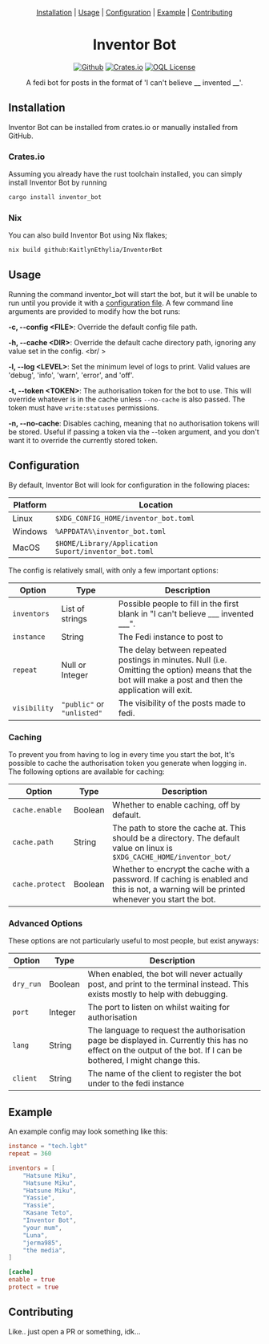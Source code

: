 <div align="center">

[Installation](#installation) |
[Usage](#usage) |
[Configuration](#configuration) |
[Example](#example) |
[Contributing](#contributing)

# Inventor Bot

[![Github](https://img.shields.io/badge/Github-KaitlynEthylia%2FInventorBot-cec2fc?logo=github&style=for-the-badge)](https://github.com/KaitlynEthylia/InventorBot)
[![Crates.io](https://img.shields.io/crates/v/inventor_bot?color=%23f7b679&logo=rust&style=for-the-badge)](https://crates.io/crates/inventor_bot)
[![OQL License](https://img.shields.io/badge/%E2%9A%A7%EF%B8%8F%20License-OQL%201.1-bfdfff?style=for-the-badge)](https://oql.avris.it/license/v1.1)

A fedi bot for posts in the format of
'I can't believe __ invented __'.

</div>

<a id="installation" />

## Installation

Inventor Bot can be installed from crates.io or manually installed from
GitHub.

### Crates.io

Assuming you already have the rust toolchain installed, you can simply
install Inventor Bot by running

```sh
cargo install inventor_bot
```

### Nix

You can also build Inventor Bot using Nix flakes;

```sh
nix build github:KaitlynEthylia/InventorBot
```

<a id="usage" />

## Usage

Running the command inventor_bot will start the bot, but it will be
unable to run until you provide it with a
[configuration file](#configuration). A few command line arguments
are provided to modify how the bot runs:


**-c, --config \<FILE>**: Override the default config file path.
<br />

**-h, --cache \<DIR>**: Override the default cache directory path,
ignoring any value set in the config.
<br/ >

**-l, --log \<LEVEL>**: Set the minimum level of logs to print. Valid
values are 'debug', 'info', 'warn', 'error', and 'off'.
<br />

**-t, --token \<TOKEN>**: The authorisation token for the bot to use.
This will override whatever is in the cache unless `--no-cache` is
also passed. The token must have `write:statuses` permissions.
<br />

**-n, --no-cache**: Disables caching, meaning that no authorisation
tokens will be stored. Useful if passing a token via the --token
argument, and you don't want it to override the currently stored
token.

<a id="configuration" />

## Configuration

By default, Inventor Bot will look for configuration in the following places:

| Platform | Location                                             |
|----------|------------------------------------------------------|
|  Linux   | `$XDG_CONFIG_HOME/inventor_bot.toml`                 |
| Windows  | `%APPDATA%\inventor_bot.toml`                        |
|  MacOS   | `$HOME/Library/Application Suport/inventor_bot.toml` |

The config is relatively small, with only a few important options:

| Option | Type | Description |
|---|---|---|
| `inventors` | List of strings | Possible people to fill in the first blank in "I can't believe ___ invented ___". |
| `instance` | String | The Fedi instance to post to |
| `repeat` | Null or Integer | The delay between repeated postings in minutes. Null (i.e. Omitting the option) means that the bot will make a post and then the application will exit.
| `visibility` | `"public"` or `"unlisted"` | The visibility of the posts made to fedi.


### Caching

To prevent you from having to log in every time you start the bot, It's possible to cache the authorisation token you generate when logging in. The following options are available for caching:

| Option | Type | Description |
|---|---|---|
| `cache.enable` | Boolean | Whether to enable caching, off by default. |
| `cache.path` | String | The path to store the cache at. This should be a directory. The default value on linux is `$XDG_CACHE_HOME/inventor_bot/` |
| `cache.protect` | Boolean | Whether to encrypt the cache with a password. If caching is enabled and this is not, a warning will be printed whenever you start the bot. |

### Advanced Options

These options are not particularly useful to most people, but exist anyways:

| Option | Type | Description |
|---|---|---|
| `dry_run` | Boolean | When enabled, the bot will never actually post, and print to the terminal instead. This exists mostly to help with debugging. |
| `port` | Integer | The port to listen on whilst waiting for authorisation |
| `lang` | String | The language to request the authorisation page be displayed in. Currently this has no effect on the output of the bot. If I can be bothered, I might change this. |
| `client` | String | The name of the client to register the bot under to the fedi instance |

<a id="example" />

## Example

An example config may look something like this:

```toml
instance = "tech.lgbt"
repeat = 360

inventors = [
	"Hatsune Miku",
	"Hatsune Miku",
	"Hatsune Miku",
	"Yassie",
	"Yassie",
	"Kasane Teto",
	"Inventor Bot",
	"your mum",
	"Luna",
	"jerma985",
	"the media",
]

[cache]
enable = true
protect = true
```

<a id="contributing" />

## Contributing

Like.. just open a PR or something, idk...
